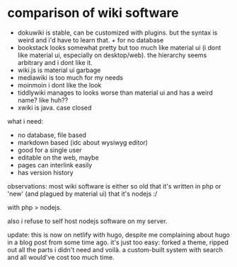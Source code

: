 # comparison of wiki software

* dokuwiki is stable, can be customized with plugins. but the syntax is weird and i'd have to learn that. + for no database
* bookstack looks somewhat pretty but too much like material ui (i dont like material ui, especially on desktop/web). the hierarchy seems arbitrary and i dont like it.
* wiki.js is material ui garbage
* mediawiki is too much for my needs
* moinmoin i dont like the look
* tiddlywiki manages to looks worse than material ui and has a weird name? like huh??
* xwiki is java. case closed

what i need:
* no database, file based
* markdown based (idc about wysiwyg editor)
* good for a single user
* editable on the web, maybe
* pages can interlink easily
* has version history

observations: most wiki software is either so old that it's written in php or 'new' (and plagued by material ui) that it's nodejs :/

with php > nodejs.

also i refuse to self host nodejs software on my server.

update: this is now on netlify with hugo, despite me complaining about hugo in a blog post from some time ago. it's just too easy: forked a theme, ripped out all the parts i didn't need and voilà. a custom-built system with search and all would've cost too much time.
